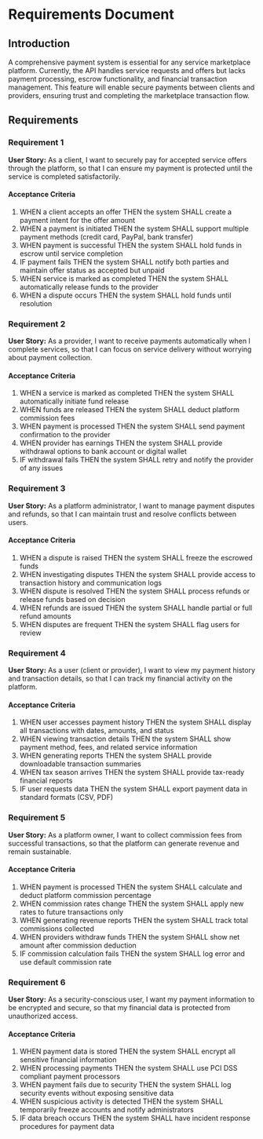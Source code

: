 # Requirements Document

## Introduction

A comprehensive payment system is essential for any service marketplace platform. Currently, the API handles service requests and offers but lacks payment processing, escrow functionality, and financial transaction management. This feature will enable secure payments between clients and providers, ensuring trust and completing the marketplace transaction flow.

## Requirements

### Requirement 1

**User Story:** As a client, I want to securely pay for accepted service offers through the platform, so that I can ensure my payment is protected until the service is completed satisfactorily.

#### Acceptance Criteria

1. WHEN a client accepts an offer THEN the system SHALL create a payment intent for the offer amount
2. WHEN a payment is initiated THEN the system SHALL support multiple payment methods (credit card, PayPal, bank transfer)
3. WHEN payment is successful THEN the system SHALL hold funds in escrow until service completion
4. IF payment fails THEN the system SHALL notify both parties and maintain offer status as accepted but unpaid
5. WHEN service is marked as completed THEN the system SHALL automatically release funds to the provider
6. WHEN a dispute occurs THEN the system SHALL hold funds until resolution

### Requirement 2

**User Story:** As a provider, I want to receive payments automatically when I complete services, so that I can focus on service delivery without worrying about payment collection.

#### Acceptance Criteria

1. WHEN a service is marked as completed THEN the system SHALL automatically initiate fund release
2. WHEN funds are released THEN the system SHALL deduct platform commission fees
3. WHEN payment is processed THEN the system SHALL send payment confirmation to the provider
4. WHEN provider has earnings THEN the system SHALL provide withdrawal options to bank account or digital wallet
5. IF withdrawal fails THEN the system SHALL retry and notify the provider of any issues

### Requirement 3

**User Story:** As a platform administrator, I want to manage payment disputes and refunds, so that I can maintain trust and resolve conflicts between users.

#### Acceptance Criteria

1. WHEN a dispute is raised THEN the system SHALL freeze the escrowed funds
2. WHEN investigating disputes THEN the system SHALL provide access to transaction history and communication logs
3. WHEN dispute is resolved THEN the system SHALL process refunds or release funds based on decision
4. WHEN refunds are issued THEN the system SHALL handle partial or full refund amounts
5. WHEN disputes are frequent THEN the system SHALL flag users for review

### Requirement 4

**User Story:** As a user (client or provider), I want to view my payment history and transaction details, so that I can track my financial activity on the platform.

#### Acceptance Criteria

1. WHEN user accesses payment history THEN the system SHALL display all transactions with dates, amounts, and status
2. WHEN viewing transaction details THEN the system SHALL show payment method, fees, and related service information
3. WHEN generating reports THEN the system SHALL provide downloadable transaction summaries
4. WHEN tax season arrives THEN the system SHALL provide tax-ready financial reports
5. IF user requests data THEN the system SHALL export payment data in standard formats (CSV, PDF)

### Requirement 5

**User Story:** As a platform owner, I want to collect commission fees from successful transactions, so that the platform can generate revenue and remain sustainable.

#### Acceptance Criteria

1. WHEN payment is processed THEN the system SHALL calculate and deduct platform commission percentage
2. WHEN commission rates change THEN the system SHALL apply new rates to future transactions only
3. WHEN generating revenue reports THEN the system SHALL track total commissions collected
4. WHEN providers withdraw funds THEN the system SHALL show net amount after commission deduction
5. IF commission calculation fails THEN the system SHALL log error and use default commission rate

### Requirement 6

**User Story:** As a security-conscious user, I want my payment information to be encrypted and secure, so that my financial data is protected from unauthorized access.

#### Acceptance Criteria

1. WHEN payment data is stored THEN the system SHALL encrypt all sensitive financial information
2. WHEN processing payments THEN the system SHALL use PCI DSS compliant payment processors
3. WHEN payment fails due to security THEN the system SHALL log security events without exposing sensitive data
4. WHEN suspicious activity is detected THEN the system SHALL temporarily freeze accounts and notify administrators
5. IF data breach occurs THEN the system SHALL have incident response procedures for payment data